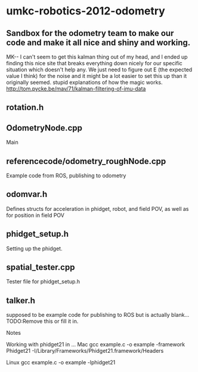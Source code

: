 umkc-robotics-2012-odometry
===========================
Sandbox for the odometry team to make our code and make it all nice and shiny and working.
-
MK-- I can't seem to get this kalman thing out of my head, and I ended up finding this nice site that 
      breaks everything down nicely for our specific situation which doesn't help any.  We just need to 
      figure out E (the expected value I think) for the noise and it might be a lot easier to set this up
      than it originally seemed.  stupid explanations of how the magic works.
http://tom.pycke.be/mav/71/kalman-filtering-of-imu-data

rotation.h
------------

OdometryNode.cpp
-------------
Main


referencecode/odometry_roughNode.cpp
-------------
Example code from ROS, publishing to odometry

odomvar.h
-------------
Defines structs for acceleration in phidget, robot, and field POV, as well as
                for position in field POV

phidget_setup.h
--------------
Setting up the phidget.

spatial_tester.cpp
--------------
Tester file for phidget_setup.h

talker.h
---------------
supposed to be example code for publishing to ROS but is actually blank... TODO:Remove this or fill it in.


Notes

Working with phidget21 in ...
Mac
gcc example.c -o example -framework Phidget21 -I/Library/Frameworks/Phidget21.framework/Headers

Linux
gcc example.c -o example -lphidget21